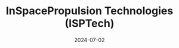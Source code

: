 ---  
layout: startup_page  
title: "InSpacePropulsion Technologies (ISPTech)"  
id: "isptech.space"  
permalink: "/inspacepropulsiontechnologiesisptechisptech.space07022024/"  
website: "https://isptech.space/"  
funding_round: "Pre-Seed"  
funding_amount: "€2M"  
investors: "HTGF, First Momentum Ventures, Possible Ventures"  
about: "InSpacePropulsion Technologies (ISPTech) develops propulsion systems using non-toxic, 'green' propellants. Their systems offer superior performance and cost-effectiveness compared to existing solutions, catering to various spacecraft sizes from CubeSats to large satellites. This addresses the current market need for affordable, readily available, and robust propulsion technologies."  
markets: "Aerospace, Space Technology, Aviation and Aerospace Component Manufacturing"  
hq: "Lampoldshausen, Baden-Wurttemberg, Germany"  
founded_year: "2023"  
linkedin: "https://www.linkedin.com/company/inspacepropulsion-technologies-isptech"  
twitter: ""  
instagram: ""  
facebook: ""  
crunchbase: "https://www.crunchbase.com/organization/inspacepropulsion-technologies"  
pitchbook: ""  

date_display: "02-Jul-2024"  
date: "2024-07-02"

# SEO Optimization  
meta_title: "InSpacePropulsion Technologies (ISPTech) - Pre-Seed Funding (€2M)"  
meta_description: "InSpacePropulsion Technologies (ISPTech), InSpacePropulsion Technologies (ISPTech) develops propulsion systems using non-toxic, 'green' propellants. Their systems offer superior performance an..."  
meta_keywords: "InSpacePropulsion Technologies (ISPTech), Aerospace, Space Technology, Aviation and Aerospace Component Manufacturing, Pre-Seed funding"  
canonical_url: "https://startup.projectstartups.com/inspacepropulsiontechnologiesisptechisptech.space07022024/"  
---